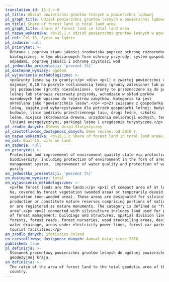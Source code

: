 ```yaml
---
translation_id: 15-1-c-0
pl_title: Udział powierzchni gruntów leśnych w powierzchni lądowej
pl_graph_title: Udział powierzchni gruntów leśnych w powierzchni lądowej
en_title: Share of forest land in total land area
en_graph_title: Share of forest land in total land area
pl_nazwa_wskaznika: <b>15.1.c Udział powierzchni gruntów leśnych w powierzchni lądowej</b>
pl_cel: Cel 15. Życie na lądzie
pl_zadanie: null
pl_priorytet: >-
  Ochrona i poprawa stanu jakości środowiska poprzez ochronę różnorodności
  biologicznej, w tym obszarowych form ochrony przyrody, system gospodarowania
  odpadami, poprawę jakości i ochronę czystości wód
pl_jednostka_prezentacji: 'procent [%]'
pl_dostepne_wymiary: ogółem
pl_wyjasnienia_metodologiczne: >-
  <p>Grunty leśne są to grunty:</p> <div> <p>1) o zwartej powierzchni co
  najmniej 0,10 ha pokryte roślinnością leśną (grunty zalesione) lub przejściowo
  jej pozbawione (grunty niezalesione). Grunty te przeznaczone są do produkcji
  leśnej lub stanowią rezerwaty przyrody, wchodzące w skład parków
  narodowych lub wpisane do rejestrów zabytków. Kategoria ta jest
  określana jako "powierzchnia lasów".</p> <p>2) związane z gospodarką
  leśną, zajęte pod wykorzystywane dla potrzeb gospodarki leśnej: budynki i
  budowle, linie podziału przestrzennego lasu, drogi leśne, szkółki
  leśne, miejsca składowania drewna, urządzenia melioracji wodnych, tereny pod
  liniami energetycznymi, parkingi leśne i urządzenia turystyczne.</p> </div>
pl_zrodlo_danych: Główny Urząd Statystyczny
pl_czestotliwosc_dostępnosc_danych: Dane roczne; od 2010 r.
en_nazwa_wskaznika: <b>15.1.c Share of forest land in total land area</b>
en_cel: Goal 15. Life on land
en_zadanie: null
en_priorytet: >-
  Protection and improvement of environment quality state via protection of
  biodiversity, including protection of environment in the form of areas, waste
  management system,  improvement of water quality and protection of water
  purity
en_jednostka_prezentacji: 'percent [%]'
en_dostepne_wymiary: total
en_wyjasnienia_metodologiczne: >-
  <p>The forest lands are the lands:</p> <p>1) of compact area of at least 0.10
  ha, covered by forest vegetation (wooded area) or temporarily devoid of forest
  vegetation (non-wooded area). These areas are designated for silviculture
  production or constitute nature reserves comprising portions of national parks
  or are registered as nature monuments. The category is defined as "forests
  area".</p> <p>2) connected with silviculture includes land used for purposes
  of forest management: buildings and structures, spatial division lines in
  forests, forest roads, forest nurseries, wood stockpiling areas, devices for
  water drainage, areas under electricity power lines, forest car parks and
  tourist facilities.</p>
en_zrodlo_danych: Statistics Poland
en_czestotliwosc_dostępnosc_danych: Annual data; since 2010
published: true
pl_definicja: >-
  Stosunek procentowy powierzchni gruntów leśnych do ogólnej powierzchni
  geodezyjnej kraju.
en_definicja: >-
  The ratio of the area of forest land to the total geodetic area of the
  country.
---
```


